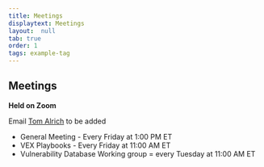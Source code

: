 ```yaml
---
title: Meetings
displaytext: Meetings
layout:  null
tab: true
order: 1
tags: example-tag
---
```


## Meetings

**Held on Zoom**

Email [Tom Alrich](mailto:tom@tomalrich.com) to be added

* General Meeting - Every Friday at 1:00 PM ET
* VEX Playbooks - Every Friday at 11:00 AM ET
* Vulnerability Database Working group = every Tuesday at 11:00 AM ET